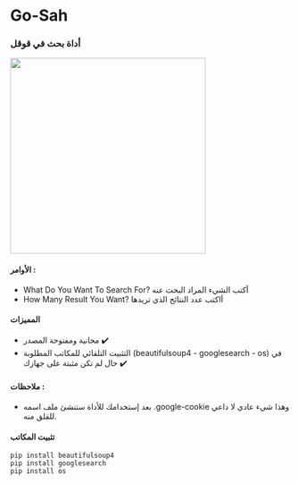 # Go-Sah

### أداة بحث في قوقل

<img src="https://github.com/tlersa/Go-Sah/assets/111729973/d49682b8-6216-425d-b10d-0496c8f2dc50" width="350">

#### الأوامر :
- What Do You Want To Search For?
أكتب الشيء المراد البحث عنه
- How Many Result You Want? أاكتب عدد النتائج الذي تريدها

#### المميزات
- مجانية ومفتوحة المصدر ✔️
- التثبيت التلقائي للمكاتب المطلوبة  (beautifulsoup4 - googlesearch - os) في حال لم تكن مثبتة على جهازك ✔️

#### ملاحظات :
- بعد إستخدامك للأداة ستنشئ ملف اسمه .google-cookie وهذا شيء عادي لا داعي للقلق منه.


#### تثبيت المكاتب
```
pip install beautifulsoup4
pip install googlesearch
pip install os
```
